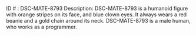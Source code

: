 ID # : DSC-MATE-8793
Description: DSC-MATE-8793 is a humanoid figure with orange stripes on its face, and blue clown eyes. It always wears a red beanie and a gold chain around its neck. DSC-MATE-8793 is a male human, who works as a programmer.